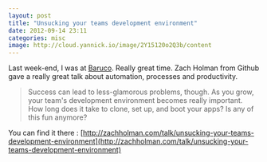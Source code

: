 ```yaml
---
layout: post
title: "Unsucking your teams development environment"
date: 2012-09-14 23:11
categories: misc
image: http://cloud.yannick.io/image/2Y15120o2Q3b/content
---
```

Last week-end, I was at [Baruco](http://baruco.org). Really great time.
Zach Holman from Github gave a really great talk about automation, processes and productivity.


> Success can lead to less-glamorous problems, though.
> As you grow, your team's development environment becomes really important.
> How long does it take to clone, set up, and boot your apps?
> Is any of this fun anymore?

You can find it there : [http://zachholman.com/talk/unsucking-your-teams-development-environment](http://zachholman.com/talk/unsucking-your-teams-development-environment)
